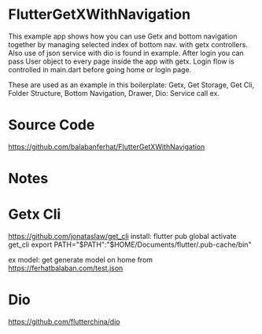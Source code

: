 # FlutterGetXWithNavigation
This example app shows how you can use Getx and bottom navigation together by managing selected index of bottom nav. with getx controllers. Also use of json service with dio is found in example. After login you can pass User object to every page inside the app with getx. Login flow is controlled in main.dart before going home or login page.

These are used as an example in this boilerplate:
Getx, 
Get Storage,
Get Cli,
Folder Structure, 
Bottom Navigation,
Drawer,
Dio: Service call ex.

# Source Code
https://github.com/balabanferhat/FlutterGetXWithNavigation

# Notes

# Getx Cli
https://github.com/jonataslaw/get_cli
install: flutter pub global activate get_cli
export PATH="$PATH":"$HOME/Documents/flutter/.pub-cache/bin"

ex model: get generate model on home from https://ferhatbalaban.com/test.json

# Dio
https://github.com/flutterchina/dio

